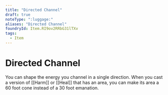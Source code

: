 ```yaml
---
title: "Directed Channel"
draft: true
noteType: ":luggage:"
aliases: "Directed Channel"
foundryId: Item.RI9ov2RRbG31lTXv
tags:
  - Item
---
```


# Directed Channel

You can shape the energy you channel in a single direction. When you cast a version of [[Harm]] or [[Heal]] that has an area, you can make its area a 60 foot cone instead of a 30 foot emanation.
